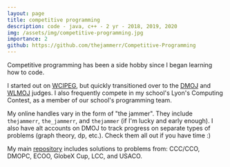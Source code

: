 ```yaml
---
layout: page
title: competitive programming
description: code - java, c++ - 2 yr - 2018, 2019, 2020
img: /assets/img/competitive-programming.jpg
importance: 2
github: https://github.com/thejammerr/Competitive-Programming
---
```


Competitive programming has been a side hobby since I began learning how to code. 

I started out on [WCIPEG](https://wcipeg.com/user/thejammer), but quickly transitioned over to the [DMOJ](https://dmoj.ca/user/the_jammerr) and 
[WLMOJ](https://mcpt.ca/user/thejammer) judges. 
I also frequently compete in my school's Lyon's Computing Contest, as a member of our school's programming team.

My online handles vary in the form of "the jammer". They include `thejammerr`, `the_jammerr`, and `thejammer` (if I'm lucky and early enough).
I also have alt accounts on DMOJ to track progress on separate types of problems (graph theory, dp, etc.). Check them all out if you have time :)

My main [repository](https://github.com/thejammerr/Competitive-Programming) includes solutions to problems from:
CCC/CCO, DMOPC, ECOO, GlobeX Cup, LCC, and USACO.

